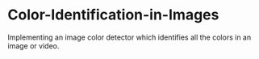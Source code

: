 # Color-Identification-in-Images
Implementing an image color detector which identifies all the colors in an  image or video.
